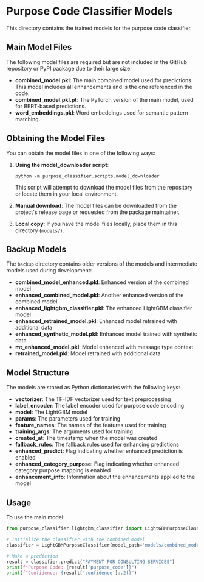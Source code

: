 # Purpose Code Classifier Models

This directory contains the trained models for the purpose code classifier.

## Main Model Files

The following model files are required but are not included in the GitHub repository or PyPI package due to their large size:

- **combined_model.pkl**: The main combined model used for predictions. This model includes all enhancements and is the one referenced in the code.
- **combined_model.pkl.pt**: The PyTorch version of the main model, used for BERT-based predictions.
- **word_embeddings.pkl**: Word embeddings used for semantic pattern matching.

## Obtaining the Model Files

You can obtain the model files in one of the following ways:

1. **Using the model_downloader script**:
   ```
   python -m purpose_classifier.scripts.model_downloader
   ```
   This script will attempt to download the model files from the repository or locate them in your local environment.

2. **Manual download**:
   The model files can be downloaded from the project's release page or requested from the package maintainer.

3. **Local copy**:
   If you have the model files locally, place them in this directory (`models/`).

## Backup Models

The `backup` directory contains older versions of the models and intermediate models used during development:

- **combined_model_enhanced.pkl**: Enhanced version of the combined model
- **enhanced_combined_model.pkl**: Another enhanced version of the combined model
- **enhanced_lightgbm_classifier.pkl**: The enhanced LightGBM classifier model
- **enhanced_retrained_model.pkl**: Enhanced model retrained with additional data
- **enhanced_synthetic_model.pkl**: Enhanced model trained with synthetic data
- **mt_enhanced_model.pkl**: Model enhanced with message type context
- **retrained_model.pkl**: Model retrained with additional data

## Model Structure

The models are stored as Python dictionaries with the following keys:

- **vectorizer**: The TF-IDF vectorizer used for text preprocessing
- **label_encoder**: The label encoder used for purpose code encoding
- **model**: The LightGBM model
- **params**: The parameters used for training
- **feature_names**: The names of the features used for training
- **training_args**: The arguments used for training
- **created_at**: The timestamp when the model was created
- **fallback_rules**: The fallback rules used for enhancing predictions
- **enhanced_predict**: Flag indicating whether enhanced prediction is enabled
- **enhanced_category_purpose**: Flag indicating whether enhanced category purpose mapping is enabled
- **enhancement_info**: Information about the enhancements applied to the model

## Usage

To use the main model:

```python
from purpose_classifier.lightgbm_classifier import LightGBMPurposeClassifier

# Initialize the classifier with the combined model
classifier = LightGBMPurposeClassifier(model_path='models/combined_model.pkl')

# Make a prediction
result = classifier.predict("PAYMENT FOR CONSULTING SERVICES")
print(f"Purpose Code: {result['purpose_code']}")
print(f"Confidence: {result['confidence']:.2f}")
```
